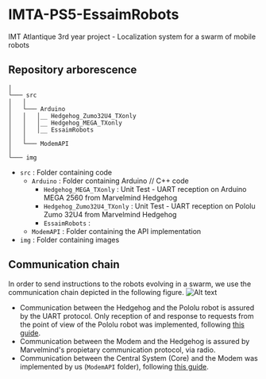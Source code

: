 # IMTA-PS5-EssaimRobots
IMT Atlantique 3rd year project - Localization system for a swarm of mobile robots

## Repository arborescence

```
│
└─── src
│	│
│	└─── Arduino 
│	│   │__ Hedgehog_Zumo32U4_TXonly
│	│   │__ Hedgehog_MEGA_TXonly
│	│   │__ EssaimRobots
│	│
│	└─── ModemAPI
│
└─── img
```

- `src` : Folder containing code
	- `Arduino` : Folder containing Arduino // C++ code 
		- `Hedgehog_MEGA_TXonly` : Unit Test - UART reception on Arduino MEGA 2560 from Marvelmind Hedgehog
		- `Hedgehog_Zumo32U4_TXonly` : Unit Test - UART reception on Pololu Zumo 32U4 from Marvelmind Hedgehog
		- `EssaimRobots` : 
	- `ModemAPI` : Folder containing the API implementation 
- `img` : Folder containing images

## Communication chain 

In order to send instructions to the robots evolving in a swarm, we use the communication chain depicted in the following figure. 
![Alt text](img/schema_communications)

- Communication between the Hedgehog and the Pololu robot is assured by the UART protocol. Only reception of and response to requests from the point of view of the Pololu robot was implemented, following [this guide](https://marvelmind.com/pics/marvelmind_interfaces.pdf).
- Communication between the Modem and the Hedgehog is assured by Marvelmind's propietary communication protocol, via radio.
- Communication between the Central System (Core) and the Modem was implemented by us (`ModemAPI` folder), following [this guide](https://marvelmind.com/pics/marvelmind_interfaces.pdf).